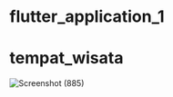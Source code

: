 # flutter_application_1
# tempat_wisata
![Screenshot (885)](https://user-images.githubusercontent.com/116175644/204793500-661ec6a6-e2d3-4dc8-a925-de2ba65eb2b2.png)

